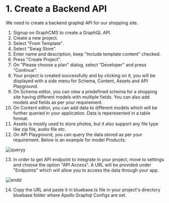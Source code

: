 # 1. Create a Backend API

We need to create a backend graphql API for our shopping site.



1. Signup on GraphCMS to create a GraphQL API.
2. Create a new project.
3. Select "From Template".
4. Select "Swag Store". 
5. Enter name and description, keep "Include template content" checked.
6. Press "Create Project".
7. On "Please choose a plan" dialog, select "Developer" and press "Continue".
8. Your project is created successfully and by clicking on it, you will be displayed with a side menu for Schema, Content, Assets and API Playground. 
9. On Schema editor, you can view a predefined schema for a shopping site having different models with multiple fields. You can also add models and fields as per your requirement.
10. On Content editor, you can add data to different models which will be further queried in your application. Data is reperesented in a table format.
11. Assets is  mostly used to store photos, but it also support any file type like zip file, audio file etc.
12. On API Playground, you can query the data stored as per your requirement. Below is an example for model Products:

![queryy](https://user-images.githubusercontent.com/42846291/112522546-96034a00-8dbf-11eb-86de-b966715f137f.png)


13. In order to get API endpoint to integrate in your project, move to settings and choose the option "API Access". A URL will be provided under "Endpoints" which will allow you to access the data through your app.

![endd](https://user-images.githubusercontent.com/42846291/112523919-14acb700-8dc1-11eb-80a6-fc35d1a66641.png)


14. Copy the URL and paste it in bluebase.ts file in your project's directory bluebase folder where Apollo Graphql Configs are set.


 

